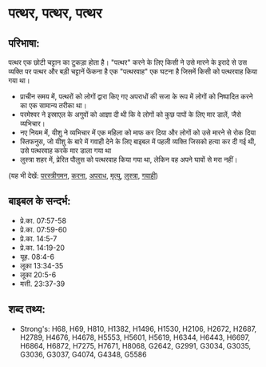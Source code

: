 # पत्थर, पत्थर, पत्थर #

## परिभाषा: ##

पत्थर एक छोटी चट्टान का टुकड़ा होता है। "पत्थर" करने के लिए किसी ने उसे मारने के इरादे से उस व्यक्ति पर पत्थर और बड़ी चट्टानें फेंकना है एक "पत्थरवाह" एक घटना है जिसमें किसी को पत्थरवाह किया गया था।

* प्राचीन समय में, पत्थरों को लोगों द्वारा किए गए अपराधों की सजा के रूप में लोगों को निष्पादित करने का एक सामान्य तरीका था।
* परमेश्वर ने इस्राएल के अगुवों को आज्ञा दी थी कि वे लोगों को कुछ पापों के लिए मार डालें, जैसे व्यभिचार। 
* नए नियम में, यीशु ने व्यभिचार में एक महिला को माफ कर दिया और लोगों को उसे मारने से रोक दिया
* स्तिफनुस, जो यीशु के बारे में गवाही देने के लिए बाइबल में पहली व्यक्ति जिसको हत्या कर दी गई थी, उसे पत्थरवाह करके मार डाला गया था
* लुस्त्रा शहर में, प्रेरित पौलुस को पत्थरवाह किया गया था, लेकिन वह अपने घावों से मरा नहीं।

(यह भी देखें: [परस्त्रीगमन](../adultery.md), [करना](../commit.md), [अपराध](../criminal.md), [मृत्यु](../death.md), [लुस्त्रा](../lystra.md), [गवाही](../testimony.md))

## बाइबल के सन्दर्भ: ##

* प्रे.का. 07:57-58
* प्रे.का. 07:59-60
* प्रे.का. 14:5-7
* प्रे.का. 14:19-20
* यूह. 08:4-6
* लूका 13:34-35
* लूका 20:5-6
* मत्ती. 23:37-39

## शब्द तथ्य: ##

* Strong's: H68, H69, H810, H1382, H1496, H1530, H2106, H2672, H2687, H2789, H4676, H4678, H5553, H5601, H5619, H6344, H6443, H6697, H6864, H6872, H7275, H7671, H8068, G2642, G2991, G3034, G3035, G3036, G3037, G4074, G4348, G5586
